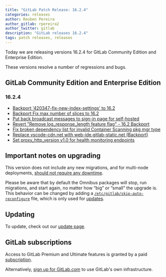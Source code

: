 ```yaml
---
title: "GitLab Patch Release: 16.2.4"
categories: releases
author: Reuben Pereira
author_gitlab: rpereira2
author_twitter: gitlab
description: "GitLab releases 16.2.4"
tags: patch releases, releases
---
```


<!-- For detailed instructions on how to complete this, please see https://gitlab.com/gitlab-org/release/docs/-/blob/master/general/patch/blog-post.md -->

Today we are releasing versions 16.2.4 for GitLab Community Edition and Enterprise Edition.

These versions resolve a number of regressions and bugs.

## GitLab Community Edition and Enterprise Edition

### 16.2.4

* [Backport '420347-fix-new-index-settings' to 16.2](https://gitlab.com/gitlab-org/gitlab/-/merge_requests/128253)
* [Backport Fix max number of slices to 16.2](https://gitlab.com/gitlab-org/gitlab/-/merge_requests/128720)
* [Put back broadcast messages to sign-in page for self-hosted](https://gitlab.com/gitlab-org/gitlab/-/merge_requests/128708)
* [Revert "Remove log_response_length feature flag" - 16.2 Backport](https://gitlab.com/gitlab-org/gitlab/-/merge_requests/128778)
* [Fix broken dependency list for invalid Container Scanning pkg mgr type](https://gitlab.com/gitlab-org/gitlab/-/merge_requests/128942)
* [Replace vscode-cdn.net with web-ide.gitlab-static.net (Backport)](https://gitlab.com/gitlab-org/gitlab/-/merge_requests/128950)
* [Set proxy_http_version v1.0 for health monitoring endpoints](https://gitlab.com/gitlab-org/omnibus-gitlab/-/merge_requests/7075)

## Important notes on upgrading

This version does not include any new migrations, and for multi-node deployments, [should not require any downtime](https://docs.gitlab.com/ee/update/#upgrading-without-downtime).

Please be aware that by default the Omnibus packages will stop, run migrations,
and start again, no matter how “big” or “small” the upgrade is. This behavior
can be changed by adding a [`/etc/gitlab/skip-auto-reconfigure`](https://docs.gitlab.com/ee/update/zero_downtime.html) file,
which is only used for [updates](https://docs.gitlab.com/omnibus/update/README.html).

## Updating

To update, check out our [update page](/update/).

## GitLab subscriptions

Access to GitLab Premium and Ultimate features is granted by a paid [subscription](/pricing/).

Alternatively, [sign up for GitLab.com](https://gitlab.com/users/sign_in)
to use GitLab's own infrastructure.
